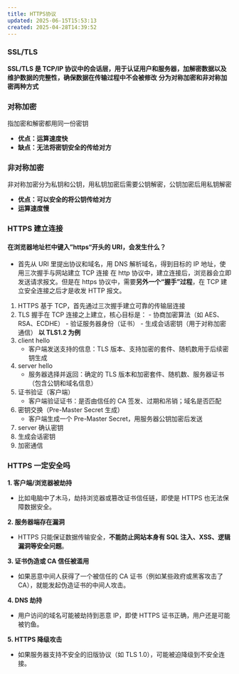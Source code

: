 ```yaml
---
title: HTTPS协议
updated: 2025-06-15T15:53:13
created: 2025-04-28T14:39:52
---
```


### SSL/TLS

**SSL/TLS 是 TCP/IP 协议中的会话层，用于认证用户和服务器，加解密数据以及维护数据的完整性，确保数据在传输过程中不会被修改**
**分为对称加密和非对称加密两种方式**

### 对称加密

指加密和解密都用同一份密钥

- **优点：运算速度快**
- **缺点：无法将密钥安全的传给对方**

### 非对称加密

非对称加密分为私钥和公钥，用私钥加密后需要公钥解密，公钥加密后用私钥解密

- **优点：可以安全的将公钥传给对方**
- **运算速度慢**

### HTTPS 建立连接

#### 在浏览器地址栏中键入”https“开头的 URI，会发生什么？

- 首先从 URI 里提出协议和域名，用 DNS 解析域名，得到目标的 IP 地址，使用三次握手与网站建立 TCP 连接
  在 http 协议中，建立连接后，浏览器会立即发送请求报文。但是在 https 协议中，需要**另外一个“握手”过程**，在 TCP 建立安全连接之后才是收发 HTTP 报文。

1.  HTTPS 基于 TCP，首先通过三次握手建立可靠的传输层连接
2.  TLS 握手在 TCP 连接之上建立，核心目标是： - 协商加密算法（如 AES、RSA、ECDHE） - 验证服务器身份（证书） - 生成会话密钥（用于对称加密通信）
    **以 TLS1.2 为例**
3.  client hello
    - 客户端发送支持的信息：TLS 版本、支持加密的套件、随机数用于后续密钥生成
4.  server hello
    - 服务器选择并返回：确定的 TLS 版本和加密套件、随机数、服务器证书（包含公钥和域名信息）
5.  证书验证（客户端）
    - 客户端验证证书：是否由信任的 CA 签发、过期和吊销；域名是否匹配
6.  密钥交换（Pre-Master Secret 生成）
    - 客户端生成一个 Pre-Master Secret，用服务器公钥加密后发送
7.  server 确认密钥
8.  生成会话密钥
9.  加密通信

### HTTPS 一定安全吗

**1. 客户端/浏览器被劫持**

- 比如电脑中了木马，劫持浏览器或篡改证书信任链，即使是 HTTPS 也无法保障数据安全。
  
**2. 服务器端存在漏洞**
- HTTPS 只能保证数据传输安全，**不能防止网站本身有 SQL 注入、XSS、逻辑漏洞等安全问题**。

**3. 证书伪造或 CA 信任被滥用**
- 如果恶意中间人获得了一个被信任的 CA 证书（例如某些政府或黑客攻击了 CA），就能发起伪造证书的中间人攻击。
  
**4. DNS 劫持**
- 用户访问的域名可能被劫持到恶意 IP，即使 HTTPS 证书正确，用户还是可能被钓鱼。
  
**5. HTTPS 降级攻击**
- 如果服务器支持不安全的旧版协议（如 TLS 1.0），可能被迫降级到不安全连接。
